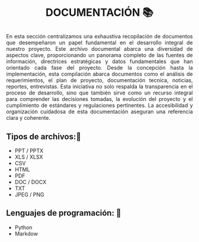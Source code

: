 # <p align="center"> DOCUMENTACIÓN 📚</p>


<p align="justify"> En esta sección centralizamos una exhaustiva recopilación de documentos que desempeñaron un papel fundamental en el desarrollo integral de nuestro proyecto. Este archivo documental abarca una diversidad de aspectos clave, proporcionando un panorama completo de las fuentes de información, directrices estratégicas y datos fundamentales que han orientado cada fase del proyecto. Desde la concepción hasta la implementación, esta compilación abarca documentos como el análisis de requerimientos, el plan de proyecto, documentación tecnica, noticias, reportes, entrevistas. Esta iniciativa no solo respalda la transparencia en el proceso de desarrollo, sino que también sirve como un recurso integral para comprender las decisiones tomadas, la evolución del proyecto y el cumplimiento de estándares y regulaciones pertinentes. La accesibilidad y organización cuidadosa de esta documentación aseguran una referencia clara y coherente.</p>

## Tipos de archivos:📓
   - PPT / PPTX
   - XLS / XLSX
   - CSV
   - HTML
   - PDF
   - DOC / DOCX
   - TXT
   - JPEG / PNG

## Lenguajes de programación: 📑
   - Python
   - Markdow





